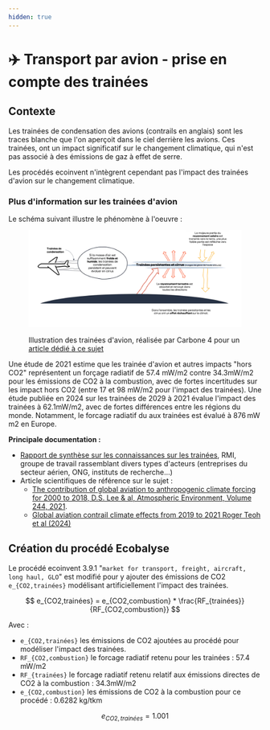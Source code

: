 ```yaml
---
hidden: true
---
```


# ✈️ Transport par avion - prise en compte des trainées

## Contexte

Les trainées de condensation des avions (contrails en anglais) sont les traces blanche que l'on aperçoit dans le ciel derrière les avions. Ces trainées, ont un impact significatif sur le changement climatique, qui n'est pas associé à des émissions de gaz à effet de serre.&#x20;

Les procédés ecoinvent n'intègrent cependant pas l'impact des trainées d'avion sur le changement climatique.

### Plus d'information sur les trainées d'avion

Le schéma suivant illustre le phénomène à l'oeuvre :

<figure><img src="../.gitbook/assets/liens_entre_aviation_et_climat_strapi.webp" alt=""><figcaption><p>Illustration des trainées d'avion, réalisée par Carbone 4 pour un <a href="https://www.carbone4.com/analyse-faq-aviation-climat">article dédié à ce sujet</a></p></figcaption></figure>

Une étude de 2021 estime que les trainée d'avion et autres impacts "hors CO2" représentent un forçage radiatif de 57.4 mW/m2 contre 34.3mW/m2 pour les émissions de CO2 à la combustion, avec de fortes incertitudes sur les impact hors CO2 (entre 17 et 98 mW/m2 pour l'impact des trainées). Une étude publiée en 2024 sur les trainées de 2029 à 2021 évalue l'impact des trainées à 62.1mW/m2, avec de fortes différences entre les régions du monde. Notamment, le forcage radiatif du aux trainées est évalué à 876 mW m2 en Europe.&#x20;

**Principale documentation  :**

* [Rapport de synthèse sur les connaissances sur les trainées](https://rmi.org/insight/understanding-contrail-management-opportunities-challenges-and-insights/?submitted=1#thank-you), RMI, groupe de travail rassemblant divers types d'acteurs (entreprises du secteur aérien, ONG, instituts de recherche...)
* Article scientifiques de référence sur le sujet :
  * [The contribution of global aviation to anthropogenic climate forcing for 2000 to 2018, D.S. Lee & al, Atmospheric Environment, Volume 244, 2021](https://www.sciencedirect.com/science/article/pii/S1352231020305689).
  * [Global aviation contrail climate effects from 2019 to 2021 Roger Teoh et al (2024)](https://acp.copernicus.org/articles/24/6071/2024/)

## Création du procédé Ecobalyse

Le procédé ecoinvent 3.9.1 "`market for transport, freight, aircraft, long haul, GLO`" est modifié pour y ajouter des émissions de CO2 `e_{CO2,trainées}` modélisant artificiellement l'impact des trainées.

$$
e_{CO2,trainées} = e_{CO2,combustion} * \frac{RF_{trainées}}{RF_{CO2,combustion}}
$$

Avec :

* `e_{CO2,trainées}` les émissions de CO2 ajoutées au procédé pour modéliser l'impact des trainées.
* `RF_{CO2,combustion}` le forcage radiatif retenu pour les trainées : 57.4 mW/m2
* `RF_{trainées}` le forcage radiatif retenu relatif aux émissions directes de CO2 à la combustion : 34.3mW/m2
* `e_{CO2,combustion}` les émissions de CO2 à la combustion pour ce procédé : 0.6282 kg/tkm

$$
e_{CO2,trainées} = 1.001
$$



